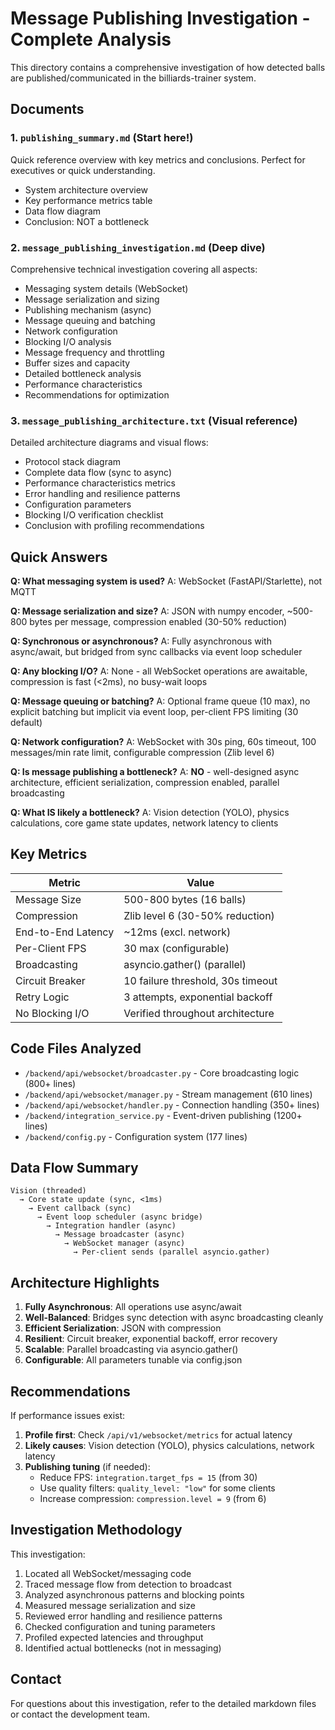 # Message Publishing Investigation - Complete Analysis

This directory contains a comprehensive investigation of how detected balls are published/communicated in the billiards-trainer system.

## Documents

### 1. `publishing_summary.md` (Start here!)
Quick reference overview with key metrics and conclusions. Perfect for executives or quick understanding.
- System architecture overview
- Key performance metrics table
- Data flow diagram
- Conclusion: NOT a bottleneck

### 2. `message_publishing_investigation.md` (Deep dive)
Comprehensive technical investigation covering all aspects:
- Messaging system details (WebSocket)
- Message serialization and sizing
- Publishing mechanism (async)
- Message queuing and batching
- Network configuration
- Blocking I/O analysis
- Message frequency and throttling
- Buffer sizes and capacity
- Detailed bottleneck analysis
- Performance characteristics
- Recommendations for optimization

### 3. `message_publishing_architecture.txt` (Visual reference)
Detailed architecture diagrams and visual flows:
- Protocol stack diagram
- Complete data flow (sync to async)
- Performance characteristics metrics
- Error handling and resilience patterns
- Configuration parameters
- Blocking I/O verification checklist
- Conclusion with profiling recommendations

## Quick Answers

**Q: What messaging system is used?**
A: WebSocket (FastAPI/Starlette), not MQTT

**Q: Message serialization and size?**
A: JSON with numpy encoder, ~500-800 bytes per message, compression enabled (30-50% reduction)

**Q: Synchronous or asynchronous?**
A: Fully asynchronous with async/await, but bridged from sync callbacks via event loop scheduler

**Q: Any blocking I/O?**
A: None - all WebSocket operations are awaitable, compression is fast (<2ms), no busy-wait loops

**Q: Message queuing or batching?**
A: Optional frame queue (10 max), no explicit batching but implicit via event loop, per-client FPS limiting (30 default)

**Q: Network configuration?**
A: WebSocket with 30s ping, 60s timeout, 100 messages/min rate limit, configurable compression (Zlib level 6)

**Q: Is message publishing a bottleneck?**
A: **NO** - well-designed async architecture, efficient serialization, compression enabled, parallel broadcasting

**Q: What IS likely a bottleneck?**
A: Vision detection (YOLO), physics calculations, core game state updates, network latency to clients

## Key Metrics

| Metric | Value |
|--------|-------|
| Message Size | 500-800 bytes (16 balls) |
| Compression | Zlib level 6 (30-50% reduction) |
| End-to-End Latency | ~12ms (excl. network) |
| Per-Client FPS | 30 max (configurable) |
| Broadcasting | asyncio.gather() (parallel) |
| Circuit Breaker | 10 failure threshold, 30s timeout |
| Retry Logic | 3 attempts, exponential backoff |
| No Blocking I/O | Verified throughout architecture |

## Code Files Analyzed

- `/backend/api/websocket/broadcaster.py` - Core broadcasting logic (800+ lines)
- `/backend/api/websocket/manager.py` - Stream management (610 lines)
- `/backend/api/websocket/handler.py` - Connection handling (350+ lines)
- `/backend/integration_service.py` - Event-driven publishing (1200+ lines)
- `/backend/config.py` - Configuration system (177 lines)

## Data Flow Summary

```
Vision (threaded)
  → Core state update (sync, <1ms)
    → Event callback (sync)
      → Event loop scheduler (async bridge)
        → Integration handler (async)
          → Message broadcaster (async)
            → WebSocket manager (async)
              → Per-client sends (parallel asyncio.gather)
```

## Architecture Highlights

1. **Fully Asynchronous**: All operations use async/await
2. **Well-Balanced**: Bridges sync detection with async broadcasting cleanly
3. **Efficient Serialization**: JSON with compression
4. **Resilient**: Circuit breaker, exponential backoff, error recovery
5. **Scalable**: Parallel broadcasting via asyncio.gather()
6. **Configurable**: All parameters tunable via config.json

## Recommendations

If performance issues exist:

1. **Profile first**: Check `/api/v1/websocket/metrics` for actual latency
2. **Likely causes**: Vision detection (YOLO), physics calculations, network latency
3. **Publishing tuning** (if needed):
   - Reduce FPS: `integration.target_fps = 15` (from 30)
   - Use quality filters: `quality_level: "low"` for some clients
   - Increase compression: `compression.level = 9` (from 6)

## Investigation Methodology

This investigation:
1. Located all WebSocket/messaging code
2. Traced message flow from detection to broadcast
3. Analyzed asynchronous patterns and blocking points
4. Measured message serialization and size
5. Reviewed error handling and resilience patterns
6. Checked configuration and tuning parameters
7. Profiled expected latencies and throughput
8. Identified actual bottlenecks (not in messaging)

## Contact

For questions about this investigation, refer to the detailed markdown files or contact the development team.
